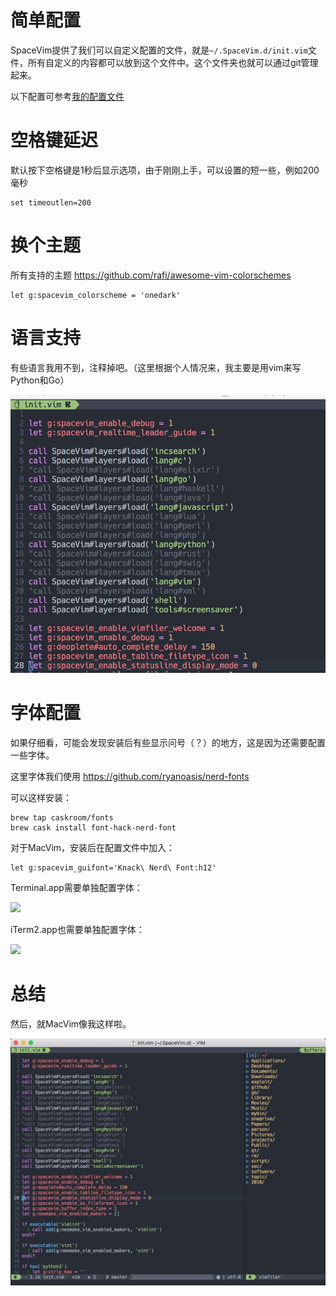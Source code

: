 # 简单配置


SpaceVim提供了我们可以自定义配置的文件，就是`~/.SpaceVim.d/init.vim`文件，所有自定义的内容都可以放到这个文件中。这个文件夹也就可以通过git管理起来。

以下配置可参考[我的配置文件](https://github.com/everettjf/.SpaceVim.d/blob/master/init.vim)


# 空格键延迟

默认按下空格键是1秒后显示选项，由于刚刚上手，可以设置的短一些，例如200毫秒

```
set timeoutlen=200
```

# 换个主题

所有支持的主题 https://github.com/rafi/awesome-vim-colorschemes

```
let g:spacevim_colorscheme = 'onedark'
```


# 语言支持

有些语言我用不到，注释掉吧。（这里根据个人情况来，我主要是用vim来写Python和Go）

![](media/15160267878835.jpg)


# 字体配置

如果仔细看，可能会发现安装后有些显示问号（？）的地方，这是因为还需要配置一些字体。

这里字体我们使用 https://github.com/ryanoasis/nerd-fonts

可以这样安装：

```
brew tap caskroom/fonts
brew cask install font-hack-nerd-font
```

对于MacVim，安装后在配置文件中加入：

```
let g:spacevim_guifont='Knack\ Nerd\ Font:h12'
```

Terminal.app需要单独配置字体：

![](media/15148306746160.jpg)


iTerm2.app也需要单独配置字体：

![](media/15148306197631.jpg)



# 总结

然后，就MacVim像我这样啦。

![](media/15160268125722.jpg)


